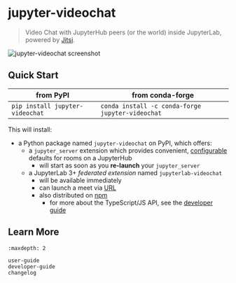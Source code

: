 # jupyter-videochat

> Video Chat with JupyterHub peers (or the world) inside JupyterLab, powered by [Jitsi].

![jupyter-videochat screenshot][lab-screenshot]

## Quick Start

| from PyPI                       | from conda-forge                                 |
| ------------------------------- | ------------------------------------------------ |
| `pip install jupyter-videochat` | `conda install -c conda-forge jupyter-videochat` |

This will install:

- a Python package named `jupyter-videochat` on PyPI, which offers:
  - a `jupyter_server` extension which provides convenient,
    [configurable](./user-guide.md#configuration) defaults for rooms on a JupyterHub
    - will start as soon as you **re-launch** your `jupyter_server`
  - a JupyterLab 3+ _federated extension_ named `jupyterlab-videochat`
    - will be available immediately
    - can launch a meet via [URL](./user-guide.md#start-a-meet-by-url)
    - also distributed on [npm]
      - for more about the TypeScript/JS API, see the
        [developer guide](./developer-guide.md)

## Learn More

```{toctree}
:maxdepth: 2

user-guide
developer-guide
changelog
```

[npm]: https://www.npmjs.com/package/jupyterlab-videochat
[jupyterhub]: https://github.com/jupyterhub/jupyterhub
[jitsi]: https://jitsi.org
[lab-screenshot]:
  https://user-images.githubusercontent.com/45380/106391412-312d0400-63bb-11eb-9ed9-af3c4fe85ee4.png
